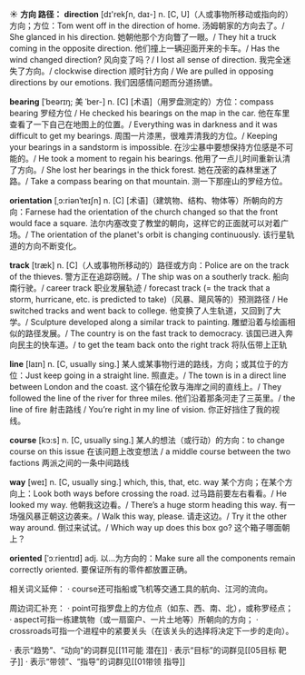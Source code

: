 ☀ <span class="category">**方向 路径：**</span>
<span class="vocabulary">**direction**</span> [dɪ'rekʃn, daɪ-] 
<span class="definition">n. [C, U]（人或事物所移动或指向的）方向；方位：</span>Tom went off in the direction of home. 汤姆朝家的方向去了。/ She glanced in his direction. 她朝他那个方向瞥了一眼。/ They hit a truck coming in the opposite direction. 他们撞上一辆迎面开来的卡车。/ Has the wind changed direction? 风向变了吗？/ I lost all sense of direction. 我完全迷失了方向。/ clockwise direction 顺时针方向 / We are pulled in opposing directions by our emotions. 我们因感情问题而分道扬镳。
                      
<span class="vocabulary">**bearing**</span> [ˈbeərɪŋ; 美 ˈber-]
<span class="definition">n. [C] [术语]（用罗盘测定的）方位：</span>compass bearing 罗经方位 / He checked his bearings on the map in the car. 他在车里查看了一下自己在地图上的位置。/ Everything was in darkness and it was difficult to get my bearings. 周围一片漆黑，很难弄清我的方位。/ Keeping your bearings in a sandstorm is impossible. 在沙尘暴中要想保持方位感是不可能的。/ He took a moment to regain his bearings. 他用了一点儿时间重新认清了方向。/ She lost her bearings in the thick forest. 她在茂密的森林里迷了路。/ Take a compass bearing on that mountain. 测一下那座山的罗经方位。

<span class="vocabulary">**orientation**</span> [ˌɔ:riənˈteɪʃn]
<span class="definition">n. [C] [术语]（建筑物、结构、物体等）所朝向的方向：</span>Farnese had the orientation of the church changed so that the front would face a square. 法尔内塞改变了教堂的朝向，这样它的正面就可以对着广场。/ The orientation of the planet's orbit is changing continuously. 该行星轨道的方向不断变化。

<span class="vocabulary">**track**</span> [træk] 
<span class="definition">n. [C]（人或事物所移动的）路径或方向：</span>Police are on the track of the thieves. 警方正在追踪窃贼。/ The ship was on a southerly track. 船向南行驶。/ career track 职业发展轨迹 / forecast track (= the track that a storm, hurricane, etc. is predicted to take)（风暴、飓风等的）预测路径 / He switched tracks and went back to college. 他变换了人生轨道，又回到了大学。/ Sculpture developed along a similar track to painting. 雕塑沿着与绘画相似的路径发展。/ The country is on the fast track to democracy. 该国已进入奔向民主的快车道。/ to get the team back onto the right track 将队伍带上正轨

<span class="vocabulary">**line**</span> [laɪn] 
<span class="definition">n. [C, usually sing.] 某人或某事物行进的路线，方向；或其位于的方位：</span>Just keep going in a straight line. 照直走。/ The town is in a direct line between London and the coast. 这个镇在伦敦与海岸之间的直线上。/ They followed the line of the river for three miles. 他们沿着那条河走了三英里。/ the line of fire 射击路线 / You’re right in my line of vision. 你正好挡住了我的视线。

<span class="vocabulary">**course**</span> [kɔ:s] 
<span class="definition">n. [C, usually sing.] 某人的想法（或行动）的方向：</span>to change course on this issue 在该问题上改变想法 / a middle course between the two factions 两派之间的一条中间路线

<span class="vocabulary">**way**</span> [weɪ] 
<span class="definition">n. [C, usually sing.] which, this, that, etc. way 某个方向；在某个方向上：</span>Look both ways before crossing the road. 过马路前要左右看看。/ He looked my way. 他朝我这边看。/ There’s a huge storm heading this way. 有一场强风暴正朝这边袭来。/ Walk this way, please. 请走这边。/ Try it the other way around. 倒过来试试。/ Which way up does this box go? 这个箱子哪面朝上？ 
           
<span class="vocabulary">**oriented**</span> [ˈɔːrientɪd]
<span class="definition">adj. 以…为方向的：</span>Make sure all the components remain correctly oriented. 要保证所有的零件都放置正确。

相关词义延伸：
· course还可指船或飞机等交通工具的航向、江河的流向。

周边词汇补充：
· point可指罗盘上的方位点（如东、西、南、北），或称罗经点；
· aspect可指一栋建筑物（或一扇窗户、一片土地等）所朝向的方向；
· crossroads可指一个进程中的紧要关头（在该关头的选择将决定下一步的走向）。

· 表示“趋势”、“动向”的词群见[[11可能 潜在]]
· 表示“目标”的词群见[[05目标 靶子]]
· 表示“带领”、“指导”的词群见[[01带领 指导]]

